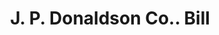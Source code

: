 ---
doi: 10.7916/D8G17BT8
date_other: '1880'
date_other_textual: 1880-1889
form: printed ephemera
genre:
- Invoices
name:
- J. P. Donaldson Co.
object_in_context_url: https://biggert.cul.columbia.edu/items/view/ave_biggert_00614
subject_hierarchical_geographic:
- Detroit, Michigan, United States
subject_name:
- J. P. Donaldson Co.
title: J. P. Donaldson Co.. Bill
sort_title: J. P. Donaldson Co.. Bill
call_number: ave_biggert_00614
coordinates:
- 42.331388888888895,-83.04583333333333
pid: ave_biggert_00614
identifiers: ave_biggert_00614
thumbnail: https://derivativo-1.library.columbia.edu/iiif/2/ldpd:343748/full/!256,256/0/native.jpg
permalink: "/items/ave_biggert_00614/"
layout: iiif-image-page
---
